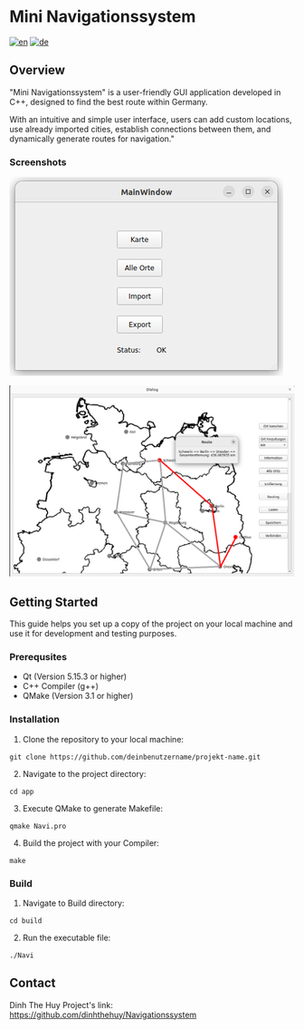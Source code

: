 # Mini Navigationssystem
[![en](https://img.shields.io/badge/lang-de-yellow.svg)](./README.md)
[![de](https://img.shields.io/badge/lang-de-green.svg)](./README.de.md)

## Overview
"Mini Navigationssystem" is a user-friendly GUI application developed in C++, designed to find the best route within Germany.

With an intuitive and simple user interface, users can add custom locations, use already imported cities, establish connections between them, and dynamically generate routes for navigation."

### Screenshots
![Main Menu](./images/main_menu.png)

![Route_example](./images/route_example.png)

## Getting Started
This guide helps you set up a copy of the project on your local machine and use it for development and testing purposes.




### Prerequsites
* Qt (Version 5.15.3 or higher)
* C++ Compiler (g++)
* QMake (Version 3.1 or higher)



### Installation
1. Clone the repository to your local machine:
```
git clone https://github.com/deinbenutzername/projekt-name.git
```
2. Navigate to the project directory:
```
cd app
```
3. Execute QMake to generate Makefile:
```
qmake Navi.pro
```
4. Build the project with your Compiler:
```
make
```



### Build
1. Navigate to Build directory:
```
cd build
```
2. Run the executable file:
```
./Navi
```

## Contact
Dinh The Huy
Project's link: https://github.com/dinhthehuy/Navigationssystem
